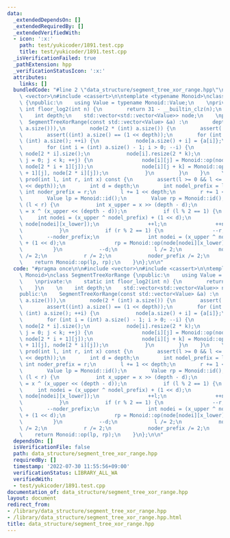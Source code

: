 ```yaml
---
data:
  _extendedDependsOn: []
  _extendedRequiredBy: []
  _extendedVerifiedWith:
  - icon: ':x:'
    path: test/yukicoder/1891.test.cpp
    title: test/yukicoder/1891.test.cpp
  _isVerificationFailed: true
  _pathExtension: hpp
  _verificationStatusIcon: ':x:'
  attributes:
    links: []
  bundledCode: "#line 2 \"data_structure/segment_tree_xor_range.hpp\"\n\n#include\
    \ <vector>\n#include <cassert>\n\ntemplate <typename Monoid>\nclass SegmentTreeXorRange\
    \ {\npublic:\n    using Value = typename Monoid::Value;\n    \nprivate:\n    static\
    \ int floor_log2(int n) {\n        return 31 - __builtin_clz(n);\n    }\n    \n\
    \    int depth;\n    std::vector<std::vector<Value>> node;\n    \npublic:\n  \
    \  SegmentTreeXorRange(const std::vector<Value> &a) :\n        depth(floor_log2((int)\
    \ a.size())),\n        node(2 * (int) a.size()) {\n        assert(!a.empty());\n\
    \        assert((int) a.size() == (1 << depth));\n        for (int i = 0; i <\
    \ (int) a.size(); ++i) {\n            node[a.size() + i] = {a[i]};\n        }\n\
    \        for (int i = (int) a.size() - 1; i > 0; --i) {\n            int k = (int)\
    \ node[2 * i].size();\n            node[i].resize(2 * k);\n            for (int\
    \ j = 0; j < k; ++j) {\n                node[i][j] = Monoid::op(node[2 * i][j],\
    \ node[2 * i + 1][j]);\n                node[i][j + k] = Monoid::op(node[2 * i\
    \ + 1][j], node[2 * i][j]);\n            }\n        }\n    }\n    \n    Value\
    \ prod(int l, int r, int x) const {\n        assert(l >= 0 && l <= r && r <= (1\
    \ << depth));\n        int d = depth;\n        int nodel_prefix = l;\n       \
    \ int noder_prefix = r;\n        l += 1 << depth;\n        r += 1 << depth;\n\
    \        Value lp = Monoid::id();\n        Value rp = Monoid::id();\n        while\
    \ (l < r) {\n            int x_upper = x >> (depth - d);\n            int x_lower\
    \ = x ^ (x_upper << (depth - d));\n            if (l % 2 == 1) {\n           \
    \     int nodei = (x_upper ^ nodel_prefix) + (1 << d);\n                lp = Monoid::op(lp,\
    \ node[nodei][x_lower]);\n                ++l;\n                ++nodel_prefix;\n\
    \            }\n            if (r % 2 == 1) {\n                --r;\n        \
    \        --noder_prefix;\n                int nodei = (x_upper ^ noder_prefix)\
    \ + (1 << d);\n                rp = Monoid::op(node[nodei][x_lower], rp);\n  \
    \          }\n            --d;\n            l /= 2;\n            nodel_prefix\
    \ /= 2;\n            r /= 2;\n            noder_prefix /= 2;\n        }\n    \
    \    return Monoid::op(lp, rp);\n    }\n};\n\n"
  code: "#pragma once\n\n#include <vector>\n#include <cassert>\n\ntemplate <typename\
    \ Monoid>\nclass SegmentTreeXorRange {\npublic:\n    using Value = typename Monoid::Value;\n\
    \    \nprivate:\n    static int floor_log2(int n) {\n        return 31 - __builtin_clz(n);\n\
    \    }\n    \n    int depth;\n    std::vector<std::vector<Value>> node;\n    \n\
    public:\n    SegmentTreeXorRange(const std::vector<Value> &a) :\n        depth(floor_log2((int)\
    \ a.size())),\n        node(2 * (int) a.size()) {\n        assert(!a.empty());\n\
    \        assert((int) a.size() == (1 << depth));\n        for (int i = 0; i <\
    \ (int) a.size(); ++i) {\n            node[a.size() + i] = {a[i]};\n        }\n\
    \        for (int i = (int) a.size() - 1; i > 0; --i) {\n            int k = (int)\
    \ node[2 * i].size();\n            node[i].resize(2 * k);\n            for (int\
    \ j = 0; j < k; ++j) {\n                node[i][j] = Monoid::op(node[2 * i][j],\
    \ node[2 * i + 1][j]);\n                node[i][j + k] = Monoid::op(node[2 * i\
    \ + 1][j], node[2 * i][j]);\n            }\n        }\n    }\n    \n    Value\
    \ prod(int l, int r, int x) const {\n        assert(l >= 0 && l <= r && r <= (1\
    \ << depth));\n        int d = depth;\n        int nodel_prefix = l;\n       \
    \ int noder_prefix = r;\n        l += 1 << depth;\n        r += 1 << depth;\n\
    \        Value lp = Monoid::id();\n        Value rp = Monoid::id();\n        while\
    \ (l < r) {\n            int x_upper = x >> (depth - d);\n            int x_lower\
    \ = x ^ (x_upper << (depth - d));\n            if (l % 2 == 1) {\n           \
    \     int nodei = (x_upper ^ nodel_prefix) + (1 << d);\n                lp = Monoid::op(lp,\
    \ node[nodei][x_lower]);\n                ++l;\n                ++nodel_prefix;\n\
    \            }\n            if (r % 2 == 1) {\n                --r;\n        \
    \        --noder_prefix;\n                int nodei = (x_upper ^ noder_prefix)\
    \ + (1 << d);\n                rp = Monoid::op(node[nodei][x_lower], rp);\n  \
    \          }\n            --d;\n            l /= 2;\n            nodel_prefix\
    \ /= 2;\n            r /= 2;\n            noder_prefix /= 2;\n        }\n    \
    \    return Monoid::op(lp, rp);\n    }\n};\n\n"
  dependsOn: []
  isVerificationFile: false
  path: data_structure/segment_tree_xor_range.hpp
  requiredBy: []
  timestamp: '2022-07-30 11:55:56+09:00'
  verificationStatus: LIBRARY_ALL_WA
  verifiedWith:
  - test/yukicoder/1891.test.cpp
documentation_of: data_structure/segment_tree_xor_range.hpp
layout: document
redirect_from:
- /library/data_structure/segment_tree_xor_range.hpp
- /library/data_structure/segment_tree_xor_range.hpp.html
title: data_structure/segment_tree_xor_range.hpp
---
```

